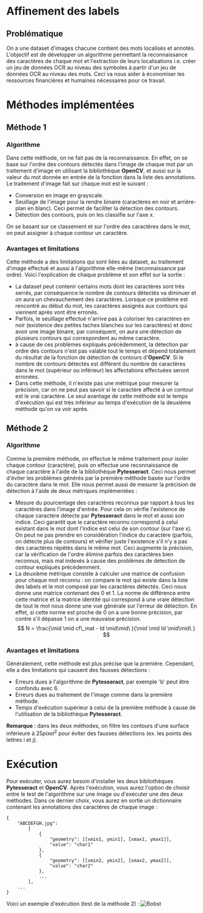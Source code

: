 # Affinement des labels
## Problématique
On a une dataset d'images chacune contient des mots localisés et annotés. L'objectif est de développer un algorithme permettant la reconnaissance des caractères de chaque mot et l'extraction de leurs localisations i.e. créer un jeu de données OCR au niveau des symboles à partir d'un jeu de données OCR au niveau des mots. Ceci va nous aider à économiser les ressources financières et humaines nécessaires pour ce travail.


# Méthodes implémentées
## Méthode 1
### Algorithme
Dans cette méthode, on ne fait pas de la reconnaissance. En effet, on se base sur l'ordre des contours détectés dans l'image de chaque mot par un traitement d'image en utilisant la bibliothèque **OpenCV**, et aussi sur la valeur du mot donnée en entrée de la fonction dans la liste des annotations.  
Le traitement d'image fait sur chaque mot est le suivant :

- Conversion en image en grayscale.
- Seuillage de l'image pour la rendre binaire (caractères en noir et arrière-plan en blanc). Ceci permet de faciliter la détection des contours.
- Détection des contours, puis on les classifie sur l'axe x.

On se basant sur ce classement et sur l'ordre des caractères dans le mot, on peut assigner à chaque contour un caractère.
### Avantages et limitations
Cette méthode a des limitations qui sont liées au dataset, au traitement d'image effectué et aussi à l'algorithme elle-même (reconnaissance par ordre). Voici l'explication de chaque problème et son effet sur la sortie :

  
- La dataset peut contenir certains mots dont les caractères sont très serrés, par conséquence le nombre de contours détectés va diminuer et on aura un chevauchement des caractères. Lorsque ce problème est rencontré au début du mot, les caractères assignés aux contours qui viennent après vont être erronés.  
- Parfois, le seuillage effectué n'arrive pas à coloriser les caractères en noir (existence des petites taches blanches sur les caractères) et donc avoir une image binaire, par conséquent, on aura une détection de plusieurs contours qui correspondent au même caractère.  
- à cause de ces problèmes expliqués précédemment, la détection par ordre des contours n'est pas valable tout le temps et dépend totalement du résultat de la fonction de détection de contours d'**OpenCV**. Si le nombre de contours détectés est différent du nombre de caractères dans le mot (supérieur ou inférieur) les affectations effectuées seront erronées.
- Dans cette méthode, il n'existe pas une métrique pour mesurer la précision, car on ne peut pas savoir si le caractère affecté à un contour est le vrai caractère.
Le seul avantage de cette méthode est le temps d'exécution qui est très inférieur au temps d'exécution de la deuxième méthode qu'on va voir après.
## Méthode 2
### Algorithme
Comme la première méthode, on effectue le même traitement pour isoler chaque contour (caractère), puis on effectue une reconnaissance de chaque caractère à l'aide de la bibliothèque **Pytesseract**. Ceci nous permet d'éviter les problèmes générés par la première méthode basée sur l'ordre du caractère dans le mot. Elle nous permet aussi de mesurer la précision de détection à l'aide de deux métriques implémentées :

- Mesure du pourcentage des caractères reconnus par rapport à tous les caractères dans l'image d'entrée. Pour cela on vérifie l'existence de chaque caractère détecte par **Pytesseract** dans le mot et aussi son indice. Ceci garantit que le caractère reconnu correspond à celui existant dans le mot dont l'indice est celui de son contour (sur l'axe x). On peut ne pas prendre en considération l'indice du caractère (parfois, on détecte plus de contours) et vérifier juste l'existence s'il n'y a pas des caractères répétés dans le même mot. Ceci augmente la précision, car la vérification de l'ordre élimine parfois des caractères bien reconnus, mais mal indexés à cause des problèmes de détection de contour expliqués précédemment.
- La deuxième métrique consiste à calculer une matrice de confusion pour chaque mot reconnu : on compare le mot qui existe dans la liste des labels et le mot composé par les caractères détectés. Ceci nous donne une matrice contenant des 0 et 1. La norme de différence entre cette matrice et la matrice identité qui correspond à une vraie détection de tout le mot nous donne une vue générale sur l'erreur de détection. En effet, si cette norme est proche de 0 on a une bonne précision, par contre s'il dépasse 1 on a une mauvaise précision.
$$
N = \frac{\mid \mid cf\_mat - Id \mid\mid\ }{\mid \mid Id \mid\mid\ }
$$

### Avantages et limitations
Généralement, cette méthode est plus précise que la première. Cependant, elle a des limitations qui causent des fausses détections :  
  
- Erreurs dues à l'algorithme de **Pytesseract**, par exemple 'b' peut être confondu avec 6.  
- Erreurs dues au traitement de l'image comme dans la première méthode.
- Temps d'exécution supérieur à celui de la première méthode à cause de l'utilisation de la bibliothèque **Pytesseract**.

**Remarque** : dans les deux méthodes, on filtre les contours d'une surface inférieure à $25 pixel^2$ pour éviter des fausses détections (ex. les points des lettres i et j).
# Exécution
Pour exécuter, vous aurez besoin d'installer les deux bibliothèques **Pytesseract** et **OpenCV**. Après l'exécution, vous aurez l'option de choisir entre le test de l'algorithme sur une image ou d'exécuter une des deux méthodes. Dans ce dernier choix, vous aurez en sortie un dictionnaire contenant les annotations des caractères de chaque image :

	{
	    "ABCDEFGH.jpg": 
	        [
	            {
	                "geometry": [[xmin1, ymin1], [xmax1, ymax1]],
	                "value": "char1"
	            },
	            {
	                "geometry": [[xmin2, ymin2], [xmax2, ymax2]],
	                "value": "char2"
	            },
	            ...
	        ],
	    ...
	}
Voici un exemple d'exécution (test de la méthode 2) :
![Bobst](https://i.imgur.com/EJcKGF6.png)
